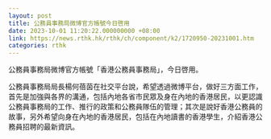 ```yaml
---
layout: post
title: 公務員事務局微博官方帳號今日啓用
date: 2023-10-01 11:20:22.000000000 +08:00
link: https://news.rthk.hk/rthk/ch/component/k2/1720950-20231001.htm
categories: rthk
---
```


公務員事務局微博官方帳號「香港公務員事務局」，今日啓用。

公務員事務局局長楊何蓓茵在社交平台說，希望透過微博平台，做好三方面工作，首先是加強與各界的溝通，包括內地各省市民眾及身在內地的香港居民，以更認識公務員事務局的工作、推行的政策和公務員隊伍的管理；其次是說好香港公務員的故事，另外希望向身在內地的香港居民，包括在內地讀書的香港學生，介紹香港公務員招聘的最新資訊。
